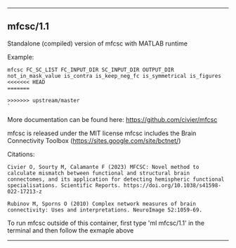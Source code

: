 
----------------------------------
## mfcsc/1.1 ##
Standalone (compiled) version of mfcsc with MATLAB runtime

Example:
```
mfcsc FC_SC_LIST FC_INPUT_DIR SC_INPUT_DIR OUTPUT_DIR not_in_mask_value is_contra is_keep_neg_fc is_symmetrical is_figures
<<<<<<< HEAD
=======

>>>>>>> upstream/master
`
```

More documentation can be found here: https://github.com/civier/mfcsc

mfcsc is released under the MIT license
mfcsc includes the Brain Connectivity Toolbox (https://sites.google.com/site/bctnet/)

Citations:
```
Civier O, Sourty M, Calamante F (2023) MFCSC: Novel method to calculate mismatch between functional and structural brain connectomes, and its application for detecting hemispheric functional specialisations. Scientific Reports. https://doi.org/10.1038/s41598-022-17213-z

Rubinov M, Sporns O (2010) Complex network measures of brain connectivity: Uses and interpretations. NeuroImage 52:1059-69.
```

To run mfcsc outside of this container, first type 'ml mfcsc/1.1' in the terminal and then follow the exmaple above

----------------------------------
